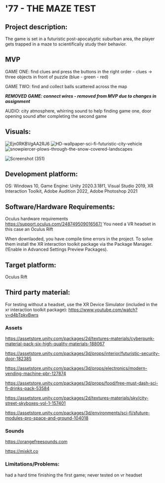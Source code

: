 # '77 - THE MAZE TEST

## Project description: 
The game is set in a futuristic post-apocalyptic suburban area, the player gets trapped in a maze to scientifically study their behavior.

## MVP
GAME ONE: find clues and press the buttons in the right order - clues -> three objects in front of puzzle (blue - green - red)

GAME TWO: find and collect balls scattered across the map

***REMOVED GAME: connect wires - removed from MVP due to changes in assignment*** 

AUDIO: city atmosphere, whirring sound to help finding game one, door opening sound after completing the second game

## Visuals: 
![Ejn0RKBVgAA2RJ6](https://user-images.githubusercontent.com/73108662/150232454-fb5cd909-c258-4760-909d-1f0db602f6ce.jpg)
![HD-wallpaper-sci-fi-futuristic-city-vehicle](https://user-images.githubusercontent.com/73108662/150232512-52177d99-2e26-4b3b-a367-ac9113fa7e7c.jpg)
![snowpiercer-plows-through-the-snow-covered-landscapes](https://user-images.githubusercontent.com/73108662/150232551-ae87d06e-ce78-42dd-8cdc-29cf1fb8cffa.jpg)

![Screenshot (351)](https://user-images.githubusercontent.com/73108662/151247151-ed98f68f-bfab-44a7-a34e-f87d4c9122ca.png)

## Development platform: 
OS: Windows 10, Game Engine: Unity 2020.3.18f1, Visual Studio 2019, XR Interaction Toolkit, Adobe Audition 2022, Adobe Photoshop 2021

## Software/Hardware Requirements: 
Oculus hardware requirements https://support.oculus.com/248749509016567/
You need a VR headset in this case an Oculus Rift

When downlaoded, you have compile time errors in the project. To solve them install the XR interaction toolkit package via the Package Manager. (!Enable in Advanced Settings Preview Packages).

## Target platform: 
Oculus Rift


## Third party material: 
For testing without a headset, use the XR Device Simulator (included in the xr interaction toolkit package):  https://www.youtube.com/watch?v=d4bTpkvBwrs

### Assets
https://assetstore.unity.com/packages/2d/textures-materials/cyberpunk-material-pack-six-high-quality-materials-188067

https://assetstore.unity.com/packages/3d/props/interior/futuristic-security-door-182385

https://assetstore.unity.com/packages/3d/props/electronics/modern-vending-machine-pbr-127874

https://assetstore.unity.com/packages/3d/props/food/free-must-dash-sci-fi-drinks-pack-53584

https://assetstore.unity.com/packages/2d/textures-materials/sky/city-street-skyboxes-vol-1-157401

https://assetstore.unity.com/packages/3d/environments/sci-fi/sfuture-modules-pro-space-and-ground-104018

### Sounds
https://orangefreesounds.com

https://mixkit.co

### Limitations/Problems: 
had a hard time finishing the first game; never tested on vr headset

